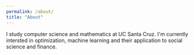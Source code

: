 ```yaml
---
permalink: /about/
title: "About"
---
```


I study computer science and mathematics at UC Santa Cruz. I'm currently intersted in optimization, machine learning and their application to social science and finance.